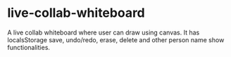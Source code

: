 # live-collab-whiteboard
A live collab whiteboard where user can draw using canvas. It has localsStorage save, undo/redo, erase, delete and other person name show functionalities.

